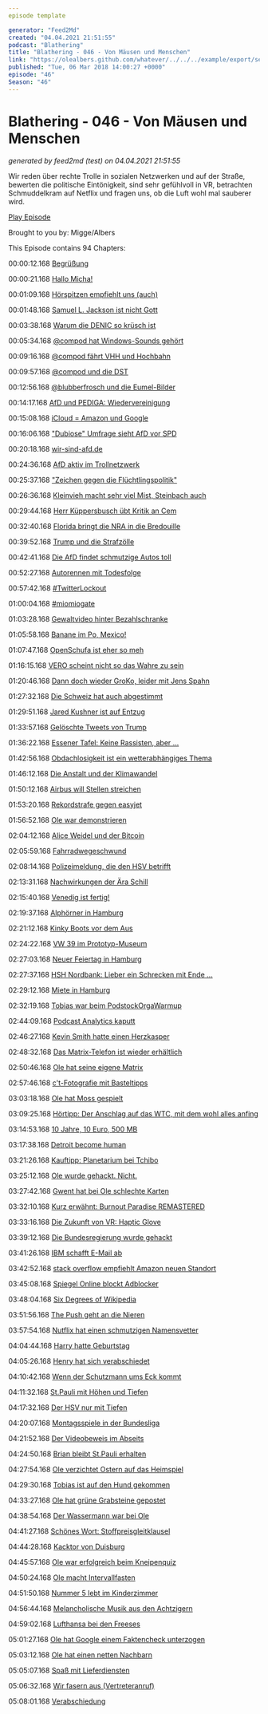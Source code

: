 ```yaml
---
episode template

generator: "Feed2Md"
created: "04.04.2021 21:51:55"
podcast: "Blathering"
title: "Blathering - 046 - Von Mäusen und Menschen"
link: "https://olealbers.github.com/whatever/../../../example/export/seasons/3/2018/3/Blathering - 046 - Von Mäusen und Menschen.md"
published: "Tue, 06 Mar 2018 14:00:27 +0000"
episode: "46"
Season: "46"
---
```


# Blathering - 046 - Von Mäusen und Menschen
_generated by feed2md (test) on 04.04.2021 21:51:55_

Wir reden über rechte Trolle in sozialen Netzwerken und auf der Straße, bewerten die politische Eintönigkeit, sind sehr gefühlvoll in VR, betrachten Schmuddelkram auf Netflix und fragen uns, ob die Luft wohl mal sauberer wird.

[Play Episode](https://www.blathering.de/podlove/file/425/s/feed/c/mp3/blathering_046.mp3)

Brought to you by: Migge/Albers

This Episode contains 94 Chapters:


00:00:12.168 [Begrüßung]()

00:00:21.168 [Hallo Micha!](https://twitter.com/MakingTracks)

00:01:09.168 [Hörspitzen empfiehlt uns (auch)](https://www.hoerspitzen.de/2018/01/27/hsp095-maennergrippe/)

00:01:48.168 [Samuel L. Jackson ist nicht Gott](https://www.cbssports.com/golf/news/the-donald-trump-samuel-l-jackson-golf-feud-is-spectacular/)

00:03:38.168 [Warum die DENIC so krüsch ist](http://domain-recht.de/domain-registrierung/denic/dsgvo-denic-modifiziert-die-whois-abfrage-66239.html)

00:05:34.168 [@compod hat Windows-Sounds gehört](https://www.vb-audio.com/Voicemeeter/index.htm)

00:09:16.168 [@compod fährt VHH und Hochbahn](https://vhhbus.de/startseite/)

00:09:57.168 [@compod und die DST](https://de.wikipedia.org/wiki/Sommerzeit#Gemeinsame_europ%C3%A4ische_Sommerzeit)

00:12:56.168 [@blubberfrosch und die Eumel-Bilder](https://twitter.com/blubberfrosch)

00:14:17.168 [AfD und PEDIGA: Wiedervereinigung](http://www.zeit.de/politik/deutschland/2018-03/alternative-fuer-deutschland-pegida-kooperationsverbot-gekippt)

00:15:08.168 [iCloud = Amazon und Google](https://www.golem.de/news/cloud-computing-aws-und-google-hosten-die-icloud-bestaetigt-apple-1802-133003.html)

00:16:06.168 ["Dubiose" Umfrage sieht AfD vor SPD](https://www.wahlrecht.de/umfragen/)

00:20:18.168 [wir-sind-afd.de](https://wir-sind-afd.de/)

00:24:36.168 [AfD aktiv im Trollnetzwerk](https://faktenfinder.tagesschau.de/inland/manipulation-wahlkampf-103.html)

00:25:37.168 ["Zeichen gegen die Flüchtlingspolitik"](https://www.presseportal.de/blaulicht/pm/110971/3871220)

00:26:36.168 [Kleinvieh macht sehr viel Mist, Steinbach auch](http://faktenfinder.tagesschau.de/inland/hasskommentare-analyse-101.html)

00:29:44.168 [Herr Küppersbusch übt Kritik an Cem](https://www.taz.de/Die-Woche/!5484529/)

00:32:40.168 [Florida bringt die NRA in die Bredouille](https://www.theatlantic.com/amp/article/553937/)

00:39:52.168 [Trump und die Strafzölle](http://www.faz.net/aktuell/wirtschaft/eu-bereitet-vergeltung-fuer-us-strafzoelle-vor-15476153.html)

00:42:41.168 [Die AfD findet schmutzige Autos toll](https://www.tagesspiegel.de/politik/urteil-des-bundesverwaltungsgerichts-staedte-koennen-fahrverbote-fuer-dieselautos-verhaengen/21007378.html)

00:52:27.168 [Autorennen mit Todesfolge](http://www.sueddeutsche.de/panorama/illegales-autorennen-bgh-hebt-mordurteil-gegen-raser-auf-1.3849834)

00:57:42.168 [#TwitterLockout](https://www.heise.de/newsticker/meldung/Social-Bots-Twitter-sperrt-mehrere-Tausend-verdaechtige-Accounts-Trump-Anhaenger-veraergert-3975758.html)

01:00:04.168 [#miomiogate](https://twitter.com/mathieuvonrohr/status/967367542003195904)

01:03:28.168 [Gewaltvideo hinter Bezahlschranke](http://www.bildblog.de/96900/ausserdem-dazu-das-video-der-schrecklichen-tat/)

01:05:58.168 [Banane im Po, Mexico!](https://twitter.com/stammtischphilo/status/967150645391380482)

01:07:47.168 [OpenSchufa ist eher so meh](https://www.heise.de/tp/features/OpenSchufa-will-Bonitaetsauskunft-Algorithmus-herausfinden-3975166.html)

01:16:15.168 [VERO scheint nicht so das Wahre zu sein](https://t3n.de/news/vero-steckt-hype-app-964913/)

01:20:46.168 [Dann doch wieder GroKo, leider mit Jens Spahn](https://www.youtube.com/watch?v=Q9LhqE6IQFw)

01:27:32.168 [Die Schweiz hat auch abgestimmt](https://www.nzz.ch/schweiz/no-billag-initative-alle-ergebnisse-im-liveblog-ld.1358585)

01:29:51.168 [Jared Kushner ist auf Entzug](https://de.wikipedia.org/wiki/Jared_Kushner)

01:33:57.168 [Gelöschte Tweets von Trump](http://www.ttweets.com/Trump_Tweets/prod/TrumpTweets.php?feature_tweet=32307)

01:36:22.168 [Essener Tafel: Keine Rassisten, aber …](http://wochendaemmerung.de/133-china-ist-komisch-und-der-typ-von-der-essener-tafel-ein-rassist-%c2%af_%e3%83%84_-%c2%af/)

01:42:56.168 [Obdachlosigkeit ist ein wetterabhängiges Thema](http://www.zeit.de/gesellschaft/zeitgeschehen/2018-03/finnland-soziale-gerechtigkeit-grundwohnen-juha-kaakinen-interview)

01:46:12.168 [Die Anstalt und der Klimawandel](https://www.klimafakten.de/meldung/kosmos-komik-die-anstalt-bringt-die-erderhitzung-auf-die-kabarett-buehne)

01:50:12.168 [Airbus will Stellen streichen](http://www.faz.net/aktuell/wirtschaft/unternehmen/airbus-will-angeblich-3600-stellen-streichen-oder-verlegen-15476273.html)

01:53:20.168 [Rekordstrafe gegen easyjet](https://www.ndr.de/nachrichten/hamburg/Saftige-Strafe-fuer-Spaetstarter-am-Flughafen,flughafen1444.html)

01:56:52.168 [Ole war demonstrieren](https://exif-recherche.org/?p=2408)

02:04:12.168 [Alice Weidel und der Bitcoin](https://t3n.de/news/alice-weidel-bitcoin-rechte-954421/)

02:05:59.168 [Fahrradwegeschwund](https://hamburgize.blogspot.de/2018/02/hamburg-weniger-radwege-in-der.html)

02:08:14.168 [Polizeimeldung, die den HSV betrifft](https://www.presseportal.de/blaulicht/pm/6337/3874066)

02:13:31.168 [Nachwirkungen der Ära Schill](http://www.taz.de/!5487396/)

02:15:40.168 [Venedig ist fertig!](https://www.miniatur-wunderland.de/)

02:19:37.168 [Alphörner in Hamburg](https://www.youtube.com/watch?v=lfuph2NtVY0)

02:21:12.168 [Kinky Boots vor dem Aus](https://www.stage-entertainment.de/musicals-shows/kinky-boots-hamburg.html)

02:24:22.168 [VW 39 im Prototyp-Museum](http://www.kloenschnack.de/hamburg-umland/vw-39-ur-kaefer-im-automuseum-prototyp/)

02:27:03.168 [Neuer Feiertag in Hamburg](https://www.ndr.de/nachrichten/hamburg/Hamburg-hat-einen-neuen-Feiertag,feiertag232.html)

02:27:37.168 [HSH Nordbank: Lieber ein Schrecken mit Ende …](https://www.heise.de/tp/features/Die-HSH-und-der-Hedgefonds-Cerberus-3984869.html?seite=all)

02:29:12.168 [Miete in Hamburg](https://www.abendblatt.de/hamburg/article213596139/Fast-jeder-zweite-Hamburger-zahlt-Haelfte-des-Einkommens-fuer-Miete.html)

02:32:19.168 [Tobias war beim PodstockOrgaWarmup](https://podcast.podstock.de/2018/03/03/podstock-2018-ps010-orga-warm-up/)

02:44:09.168 [Podcast Analytics kaputt](https://plus.google.com/+OleAlbers/posts/cwxY7PYLQtP)

02:46:27.168 [Kevin Smith hatte einen Herzkasper](https://twitter.com/ThatKevinSmith/status/968038297200091136)

02:48:32.168 [Das Matrix-Telefon ist wieder erhältlich](https://www.theguardian.com/technology/2018/feb/26/nokia-brings-8110-matrix-banana-phone)

02:50:46.168 [Ole hat seine eigene Matrix](https://twitter.com/stammtischphilo/status/967151911756554241)

02:57:46.168 [c't-Fotografie mit Basteltipps](https://www.heise.de/foto/meldung/c-t-Fotografie-Kamerazubehoer-Marke-Eigenbau-3973450.html)

03:03:18.168 [Ole hat Moss gespielt](https://www.playstation.com/de-de/games/moss-ps4/)

03:09:25.168 [Hörtipp: Der Anschlag auf das WTC, mit dem wohl alles anfing](https://www.deutschlandfunknova.de/beitrag/erster-anschlag-auf-world-trade-center)

03:14:53.168 [10 Jahre, 10 Euro, 500 MB](https://www.golem.de/news/deutsche-telekom-tarif-fuer-iot-einsteiger-betraegt-10-euro-fuer-10-jahre-1802-133056.html)

03:17:38.168 [Detroit become human](https://www.playstation.com/de-de/games/detroit-ps4/)

03:21:26.168 [Kauftipp: Planetarium bei Tchibo](https://www.tchibo.de/planetarium-p400113447.html)

03:25:12.168 [Ole wurde gehackt. Nicht.](https://haveibeenpwned.com/)

03:27:42.168 [Gwent hat bei Ole schlechte Karten](https://www.youtube.com/watch?v=sKqy04OmOGo)

03:32:10.168 [Kurz erwähnt: Burnout Paradise REMASTERED](https://www.ea.com/de-de/games/burnout/burnout-paradise-remastered)

03:33:16.168 [Die Zukunft von VR: Haptic Glove](https://www.youtube.com/watch?v=OK2y4Z5IkZ0)

03:39:12.168 [Die Bundesregierung wurde gehackt](https://www.tagesschau.de/inland/hackerangriff-regierungsnetz-101.html)

03:41:26.168 [IBM schafft E-Mail ab](https://www.golem.de/news/kollaborationssoftware-ibm-ersetzt-e-mails-durch-slack-1802-132990.html)

03:42:52.168 [stack overflow empfiehlt Amazon neuen Standort](https://stackoverflow.blog/2018/02/28/evaluating-options-amazons-hq2-using-stack-overflow-data/)

03:45:08.168 [Spiegel Online blockt Adblocker](https://www.snip2code.com/Snippet/1311784/Dieser-Code-kann-als-Bookmarklet-gespeic)

03:48:04.168 [Six Degrees of Wikipedia](https://www.sixdegreesofwikipedia.com/)

03:51:56.168 [The Push geht an die Nieren](https://www.netflix.com/de/title/80220000)

03:57:54.168 [Nutflix hat einen schmutzigen Namensvetter](http://www.nutflix.de/)

04:04:44.168 [Harry hatte Geburtstag](https://de.wikipedia.org/wiki/Harry_Belafonte)

04:05:26.168 [Henry hat sich verabschiedet](https://www.fernsehserien.de/m-a-s-h/folgen/3x24-die-letzte-party-henry-82311)

04:10:42.168 [Wenn der Schutzmann ums Eck kommt](https://twitter.com/stammtischphilo/status/966429772246142976)

04:11:32.168 [St.Pauli mit Höhen und Tiefen](https://www.stefangroenveld.de/2018/welcome-to-the-storchenbraterei/)

04:17:32.168 [Der HSV nur mit Tiefen](http://www.faz.net/aktuell/sport/fussball/bundesliga/hsv-nach-0-0-gegen-mainz-05-vor-bundesliga-abstieg-15477587.html)

04:20:07.168 [Montagsspiele in der Bundesliga](https://www.welt.de/newsticker/news1/article154257518/DFL-bestaetigt-fuenf-Bundesliga-Montagsspiele-ab-2017.html)

04:21:52.168 [Der Videobeweis im Abseits](http://www.sportbuzzer.de/artikel/kurioser-videobeweis-in-hamburg-assistent-sieht-klares-abseits-nicht/)

04:24:50.168 [Brian bleibt St.Pauli erhalten](https://www.fcstpauli.com/news/fc-st-pauli-bindet-ersin-zehir-und-zieht-option-bei-brian-koglin/)

04:27:54.168 [Ole verzichtet Ostern auf das Heimspiel](https://twitter.com/fcstpauli/status/969516592857079808)

04:29:30.168 [Tobias ist auf den Hund gekommen](https://twitter.com/tmigge/status/968028582252568576)

04:33:27.168 [Ole hat grüne Grabsteine gepostet](https://plus.google.com/+OleAlbers/posts/dbMBgj7Uuhq)

04:38:54.168 [Der Wassermann war bei Ole](https://www.hamburgwasser.de/privatkunden/startseite/)

04:41:27.168 [Schönes Wort: Stoffpreisgleitklausel](https://de.wikipedia.org/wiki/Preisgleitklausel)

04:44:28.168 [Kacktor von Duisburg](https://www.facebook.com/FOXSportsnl/videos/vb.107237399337695/1722503051144447/?type=2&theater)

04:45:57.168 [Ole war erfolgreich beim Kneipenquiz](http://www.dreiundsiebzig.de/galopper-des-jahres/#galopperdesjahres)

04:50:24.168 [Ole macht Intervallfasten](https://de.wikipedia.org/wiki/Intermittierendes_Fasten)

04:51:50.168 [Nummer 5 lebt im Kinderzimmer](https://de.wikipedia.org/wiki/Nummer_5_lebt!)

04:56:44.168 [Melancholische Musik aus den Achtzigern](https://de.wikipedia.org/wiki/Donnie_Darko)

04:59:02.168 [Lufthansa bei den Freeses](https://www.ndr.de/ndr2/wir_sind_die_freeses/Logotreue,audio381194.html)

05:01:27.168 [Ole hat Google einem Faktencheck unterzogen](https://de.wikipedia.org/wiki/May_Ayim)

05:03:12.168 [Ole hat einen netten Nachbarn](https://twitter.com/stammtischphilo/status/968455820416602113)

05:05:07.168 [Spaß mit Lieferdiensten](https://www.amazon.de/b?node=6723195031)

05:06:32.168 [Wir fasern aus (Vertreteranruf)]()

05:08:01.168 [Verabschiedung]()


